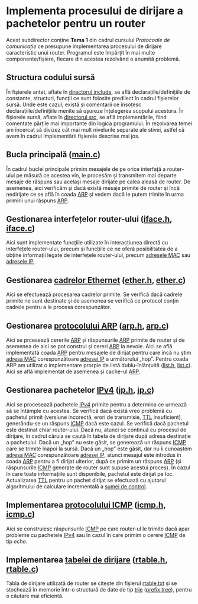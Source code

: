 [include]: include/
[src]: src/

[main-c]: src/main.c

[iface-h]: include/iface.h
[iface-c]: src/iface.c

[ether-h]: include/ether.h
[ether-c]: src/ether.c

[arp-h]: include/arp.h
[arp-c]: src/arp.c
[list-h]: include/list.h
[list-c]: src/list.c

[ip-h]: include/ip.h
[ip-c]: src/ip.c

[icmp-h]: include/icmp.h
[icmp-c]: src/icmp.c

[rtable-h]: include/rtable.h
[rtable-c]: src/rtable.c
[rtable-txt]: rtable.txt

[arp]: https://en.wikipedia.org/wiki/Address_Resolution_Protocol
[mac-address]: https://en.wikipedia.org/wiki/MAC_address
[ip-address]: https://en.wikipedia.org/wiki/IP_address
[ethernet-frame]: https://en.wikipedia.org/wiki/Ethernet_frame
[ipv4]: https://en.wikipedia.org/wiki/IPv4
[icmp]: https://en.wikipedia.org/wiki/Internet_Control_Message_Protocol
[routing-table]: https://en.wikipedia.org/wiki/Routing_table
[ttl]: https://en.wikipedia.org/wiki/Time_to_live
[checksum]: https://en.wikipedia.org/wiki/Checksum
[trie]: https://en.wikipedia.org/wiki/Trie

# Implementa procesului de dirijare a pachetelor pentru un router
Acest subdirector conține **Tema 1** din cadrul cursului _Protocoale de comunicație_ ce presupune implementarea procesului de dirijare caracteristic unui router.
Programul este împărțit în mai multe componente/fișiere, fiecare din acestea rezolvând o anumită problemă.

## Structura codului sursă
În fișierele antet, aflate în [directorul include][include], se află declarațiile/definițiile de constante, structuri, funcții ce sunt folosite predilect în cadrul fișierelor sursă. Unde este cazul, există și comentarii ce însoțesc declarațiile/definițiile menite să ușureze înțelegerea scopului acestora.
În fișierele sursă, aflate în [directorul src][src], se află implementările, fiind comentate părțile mai importante din logica programului.
În rezolvarea temei am încercat să divizez cât mai mult nivelurile separate
ale stivei, astfel că avem în cadrul implementării fișierele descrise mai jos.

## Bucla principală ([main.c][main-c])
În cadrul buclei principale primim mesajele de pe orice interfață a router-ului pe măsură ce acestea vin, le procesăm și transmitem mai departe mesaje de răspuns sau același mesaje dirijate pe calea aleasă de router. De asemenea, aici verificăm și dacă există mesaje primite de router și încă nedirijate ce se află în coada [ARP][arp] și vedem dacă le putem trimite în urma primirii unui răspuns [ARP][arp].

## Gestionarea interfețelor router-ului ([iface.h][iface-h], [iface.c][iface-c])
Aici sunt implementate funcțiile utilizate în interacțiunea directă cu interfețele router-ului, precum și funcțiile ce ne oferă posibilitatea de a obține informații legate de interfețele router-ului, precum [adresele MAC][mac-address] sau [adresele IP][ip-address],

## Gestionarea [cadrelor Ethernet][ethernet-frame] ([ether.h][ether-h], [ether.c][ether-c])
Aici se efectuează procesarea cadrelor primite. Se verifică dacă cadrele primite ne sunt destinate și de asemenea se verifică ce protocol conțin cadrele pentru a le procesa corespunzător.

## Gestionarea [protocolului ARP][arp] ([arp.h][arp-h], [arp.c][arp-c])
Aici se prcesează cererile [ARP][arp] și răspunsurile [ARP][arp] primite de router și de asemenea de aici se pot construi și cereri [ARP][arp] la nevoie.
Aici se află implementată coada [ARP] pentru mesajele de dirijat pentru care încă nu știm [adresa MAC][mac-address] corespunzătoare [adresei IP][ip-address] a următorului „hop”. Pentru coada ARP am utilizat o implementare prorpie de listă dublu-înlănțuită ([list.h][list-h], [list.c][list-c]).
Aici se află implementat de asemenea și cache-ul [ARP][arp].

## Gestionarea pachetelor [IPv4][ipv4] ([ip.h][ip-h], [ip.c][ip-c])
Aici se procesează pachetele [IPv4][ipv4] primite pentru a determina ce urmează să se întâmple cu acestea. Se verifică dacă există vreo problemă cu pachetul primit (versiune incorectă, erori de transmisie, [TTL][ttl] insuficient), generându-se un răspuns [ICMP][icmp] dacă este cazul. Se verifică dacă pachetul este destinat chiar router-ului. Dacă nu, atunci se continuă cu procesul de dirijare, în cadrul căruia se caută în tabela de dirijare după adresa destinație a pachetului. Dacă un „hop” nu este găsit, se generează un răspuns [ICMP][icmp] care se trimite înapoi la sursă. Dacă un „hop” este găsit, dar nu îi cunoaștem [adresa MAC][mac-address] corespunzătoare [adresei IP][ip-address], atunci mesajul este introdus în coada [ARP][arp] pentru a fi dirijat ulterior, după ce primim un răspuns [ARP][arp] (și răspunsurile [ICMP][icmp] generate de router sunt supuse acestui proces). În cazul în care toate informațiile sunt disponibile, pachetul este dirijat pe loc.
Actualizarea [TTL][ttl] pentru un pachet dirijat se efectuază cu ajutorul algoritmului de calculare incrementală a [sumei de control][checksum].


## Implementarea [protocolului ICMP][icmp] ([icmp.h][icmp-h], [icmp.c][icmp-c])
Aici se construiesc răspunsurile [ICMP][icmp] pe care router-ul le trimite dacă apar probleme cu pachetele [IPv4] sau în cazul în care primim o cerere [ICMP][icmp] de tip _echo_.

## Implementarea [tabelei de dirijare][routing-table] ([rtable.h][rtable-h], [rtable.c][rtable-c])
Tabla de dirijare utilizată de router se citește din fișierul [rtable.txt][rtable-txt] și se stochează în memorie într-o structură de date de tip [trie][trie] ([prefix tree][trie]), pentru o căutare mai eficientă.
